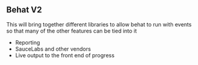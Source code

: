 ## Behat V2

This will bring together different libraries to allow behat to run with events so that many of the other features can be tied into it

  * Reporting
  * SauceLabs and other vendors
  * Live output to the front end of progress
